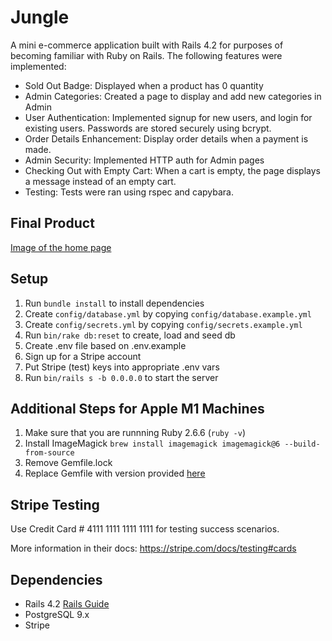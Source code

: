 # Jungle

A mini e-commerce application built with Rails 4.2 for purposes of becoming familiar with Ruby on Rails. The following features were implemented: 
- Sold Out Badge: Displayed when a product has 0 quantity
- Admin Categories: Created a page to display and add new categories in Admin
- User Authentication: Implemented signup for new users, and login for existing users. Passwords are stored securely using bcrypt. 
- Order Details Enhancement: Display order details when a payment is made. 
- Admin Security: Implemented HTTP auth for Admin pages
- Checking Out with Empty Cart: When a cart is empty, the page displays a message instead of an empty cart. 
- Testing: Tests were ran using rspec and capybara. 

## Final Product
[Image of the home page](https://github.com/rkrowchuk/jungle-rails/blob/master/docs/Jungle-home.png?raw=true)

## Setup

1. Run `bundle install` to install dependencies
2. Create `config/database.yml` by copying `config/database.example.yml`
3. Create `config/secrets.yml` by copying `config/secrets.example.yml`
4. Run `bin/rake db:reset` to create, load and seed db
5. Create .env file based on .env.example
6. Sign up for a Stripe account
7. Put Stripe (test) keys into appropriate .env vars
8. Run `bin/rails s -b 0.0.0.0` to start the server

## Additional Steps for Apple M1 Machines

1. Make sure that you are runnning Ruby 2.6.6 (`ruby -v`)
1. Install ImageMagick `brew install imagemagick imagemagick@6 --build-from-source`
2. Remove Gemfile.lock
3. Replace Gemfile with version provided [here](https://gist.githubusercontent.com/FrancisBourgouin/831795ae12c4704687a0c2496d91a727/raw/ce8e2104f725f43e56650d404169c7b11c33a5c5/Gemfile)

## Stripe Testing

Use Credit Card # 4111 1111 1111 1111 for testing success scenarios.

More information in their docs: <https://stripe.com/docs/testing#cards>

## Dependencies

* Rails 4.2 [Rails Guide](http://guides.rubyonrails.org/v4.2/)
* PostgreSQL 9.x
* Stripe
